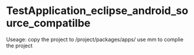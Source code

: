 # TestApplication_eclipse_android_source_compatilbe
Useage:
 copy the project to /project/packages/apps/
 use mm to complie the project
